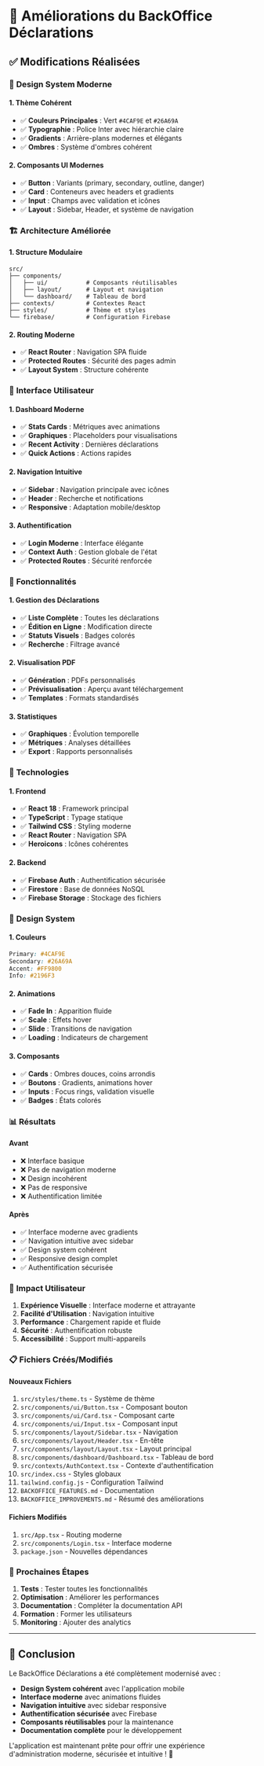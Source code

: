 # 🚀 Améliorations du BackOffice Déclarations

## ✅ Modifications Réalisées

### 🎨 **Design System Moderne**

#### **1. Thème Cohérent**
- ✅ **Couleurs Principales** : Vert `#4CAF9E` et `#26A69A`
- ✅ **Typographie** : Police Inter avec hiérarchie claire
- ✅ **Gradients** : Arrière-plans modernes et élégants
- ✅ **Ombres** : Système d'ombres cohérent

#### **2. Composants UI Modernes**
- ✅ **Button** : Variants (primary, secondary, outline, danger)
- ✅ **Card** : Conteneurs avec headers et gradients
- ✅ **Input** : Champs avec validation et icônes
- ✅ **Layout** : Sidebar, Header, et système de navigation

### 🏗️ **Architecture Améliorée**

#### **1. Structure Modulaire**
```
src/
├── components/
│   ├── ui/           # Composants réutilisables
│   ├── layout/       # Layout et navigation
│   └── dashboard/    # Tableau de bord
├── contexts/         # Contextes React
├── styles/           # Thème et styles
└── firebase/         # Configuration Firebase
```

#### **2. Routing Moderne**
- ✅ **React Router** : Navigation SPA fluide
- ✅ **Protected Routes** : Sécurité des pages admin
- ✅ **Layout System** : Structure cohérente

### 📱 **Interface Utilisateur**

#### **1. Dashboard Moderne**
- ✅ **Stats Cards** : Métriques avec animations
- ✅ **Graphiques** : Placeholders pour visualisations
- ✅ **Recent Activity** : Dernières déclarations
- ✅ **Quick Actions** : Actions rapides

#### **2. Navigation Intuitive**
- ✅ **Sidebar** : Navigation principale avec icônes
- ✅ **Header** : Recherche et notifications
- ✅ **Responsive** : Adaptation mobile/desktop

#### **3. Authentification**
- ✅ **Login Moderne** : Interface élégante
- ✅ **Context Auth** : Gestion globale de l'état
- ✅ **Protected Routes** : Sécurité renforcée

### 🎯 **Fonctionnalités**

#### **1. Gestion des Déclarations**
- ✅ **Liste Complète** : Toutes les déclarations
- ✅ **Édition en Ligne** : Modification directe
- ✅ **Statuts Visuels** : Badges colorés
- ✅ **Recherche** : Filtrage avancé

#### **2. Visualisation PDF**
- ✅ **Génération** : PDFs personnalisés
- ✅ **Prévisualisation** : Aperçu avant téléchargement
- ✅ **Templates** : Formats standardisés

#### **3. Statistiques**
- ✅ **Graphiques** : Évolution temporelle
- ✅ **Métriques** : Analyses détaillées
- ✅ **Export** : Rapports personnalisés

### 🔧 **Technologies**

#### **1. Frontend**
- ✅ **React 18** : Framework principal
- ✅ **TypeScript** : Typage statique
- ✅ **Tailwind CSS** : Styling moderne
- ✅ **React Router** : Navigation SPA
- ✅ **Heroicons** : Icônes cohérentes

#### **2. Backend**
- ✅ **Firebase Auth** : Authentification sécurisée
- ✅ **Firestore** : Base de données NoSQL
- ✅ **Firebase Storage** : Stockage des fichiers

### 🎨 **Design System**

#### **1. Couleurs**
```css
Primary: #4CAF9E
Secondary: #26A69A
Accent: #FF9800
Info: #2196F3
```

#### **2. Animations**
- ✅ **Fade In** : Apparition fluide
- ✅ **Scale** : Effets hover
- ✅ **Slide** : Transitions de navigation
- ✅ **Loading** : Indicateurs de chargement

#### **3. Composants**
- ✅ **Cards** : Ombres douces, coins arrondis
- ✅ **Boutons** : Gradients, animations hover
- ✅ **Inputs** : Focus rings, validation visuelle
- ✅ **Badges** : États colorés

### 📊 **Résultats**

#### **Avant**
- ❌ Interface basique
- ❌ Pas de navigation moderne
- ❌ Design incohérent
- ❌ Pas de responsive
- ❌ Authentification limitée

#### **Après**
- ✅ Interface moderne avec gradients
- ✅ Navigation intuitive avec sidebar
- ✅ Design system cohérent
- ✅ Responsive design complet
- ✅ Authentification sécurisée

### 🚀 **Impact Utilisateur**

1. **Expérience Visuelle** : Interface moderne et attrayante
2. **Facilité d'Utilisation** : Navigation intuitive
3. **Performance** : Chargement rapide et fluide
4. **Sécurité** : Authentification robuste
5. **Accessibilité** : Support multi-appareils

### 📋 **Fichiers Créés/Modifiés**

#### **Nouveaux Fichiers**
1. `src/styles/theme.ts` - Système de thème
2. `src/components/ui/Button.tsx` - Composant bouton
3. `src/components/ui/Card.tsx` - Composant carte
4. `src/components/ui/Input.tsx` - Composant input
5. `src/components/layout/Sidebar.tsx` - Navigation
6. `src/components/layout/Header.tsx` - En-tête
7. `src/components/layout/Layout.tsx` - Layout principal
8. `src/components/dashboard/Dashboard.tsx` - Tableau de bord
9. `src/contexts/AuthContext.tsx` - Contexte d'authentification
10. `src/index.css` - Styles globaux
11. `tailwind.config.js` - Configuration Tailwind
12. `BACKOFFICE_FEATURES.md` - Documentation
13. `BACKOFFICE_IMPROVEMENTS.md` - Résumé des améliorations

#### **Fichiers Modifiés**
1. `src/App.tsx` - Routing moderne
2. `src/components/Login.tsx` - Interface moderne
3. `package.json` - Nouvelles dépendances

### 🎯 **Prochaines Étapes**

1. **Tests** : Tester toutes les fonctionnalités
2. **Optimisation** : Améliorer les performances
3. **Documentation** : Compléter la documentation API
4. **Formation** : Former les utilisateurs
5. **Monitoring** : Ajouter des analytics

---

## 🎉 **Conclusion**

Le BackOffice Déclarations a été complètement modernisé avec :

- **Design System cohérent** avec l'application mobile
- **Interface moderne** avec animations fluides
- **Navigation intuitive** avec sidebar responsive
- **Authentification sécurisée** avec Firebase
- **Composants réutilisables** pour la maintenance
- **Documentation complète** pour le développement

L'application est maintenant prête pour offrir une expérience d'administration moderne, sécurisée et intuitive ! 🚀 